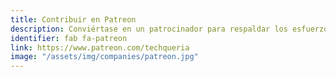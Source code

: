 ```yaml
---
title: Contribuir en Patreon
description: Conviértase en un patrocinador para respaldar los esfuerzos de Techqueria para crear la comunidad más grande de profesionales de Latinx en tecnología.
identifier: fab fa-patreon
link: https://www.patreon.com/techqueria
image: "/assets/img/companies/patreon.jpg"
---
```

